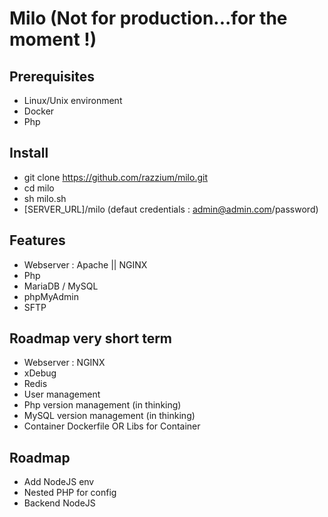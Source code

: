 # Milo (Not for production...for the moment !)
## Prerequisites
- Linux/Unix environment
- Docker
- Php

## Install
- git clone https://github.com/razzium/milo.git
- cd milo
- sh milo.sh
- [SERVER_URL]/milo (defaut credentials : admin@admin.com/password)

## Features
  - Webserver : Apache || NGINX
  - Php
  - MariaDB / MySQL
  - phpMyAdmin
  - SFTP

## Roadmap very short term
  - Webserver : NGINX
  - xDebug
  - Redis
  - User management
  - Php version management (in thinking)
  - MySQL version management (in thinking)
  - Container Dockerfile OR Libs for Container
  
## Roadmap 
  - Add NodeJS env
  - Nested PHP for config
  - Backend NodeJS
